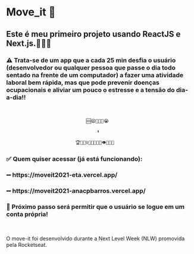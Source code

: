 # Move_it  💪
<h2>Este é meu primeiro projeto usando ReactJS e Next.js.👩🏻‍💻 
<h3>⚠️ Trata-se de um app que a cada 25 min desfia o usuário (desenvolvedor ou qualquer pessoa que passe o dia todo sentado na frente de um computador) a fazer uma atividade laboral bem rápida, mas que pode prevenir doenças ocupacionais e aliviar um pouco o estresse e a tensão do dia-a-dia!!</h3><br /> 
 
                                  🆘😫😤🤯🤬😭      

                                      ⬇️   

                              🏆🧘🏻‍♀️🤸🏻🤓😁💪👁🦵🙌👏  
 
<h3>✅ Quem quiser acessar (já está funcionando):  
 <h3>➖ https://moveit2021-eta.vercel.app/  
 <h3>➖ https://moveit2021-anacpbarros.vercel.app/  
  
<h3>🎯 Próximo passo será permitir que o usuário se logue em um conta própria! </h3> <br />

<p> O move-it foi desenvolvido durante a Next Level Week (NLW) promovida pela Rocketseat.</p>
